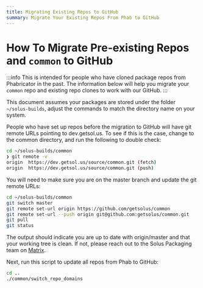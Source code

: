 ```yaml
---
title: Migrating Existing Repos to GitHub
summary: Migrate Your Existing Repos From Phab to GitHub
---
```


# How To Migrate Pre-existing Repos and `common` to GitHub

:::info
This is intended for people who have cloned package repos from Phabricator in the past. The information below will help you migrate your `common` repo and existing repo clones to work with our GitHub.
:::

This document assumes your packages are stored under the folder `~/solus-builds`, adjust the commands to match the directory name on your system.

People who have set up repos before the migration to GitHub will have git remote URLs pointing to dev.getsol.us. To see if this is the case, change to the common directory, and run the following to double check:

``` bash
cd ~/solus-builds/common
❯ git remote -v
origin  https://dev.getsol.us/source/common.git (fetch)
origin  https://dev.getsol.us/source/common.git (push)

```

You will need to make sure you are on the master branch and update the git remote URLs:

```bash
cd ~/solus-builds/common
git switch master
git remote set-url origin https://github.com/getsolus/common
git remote set-url --push origin git@github.com:getsolus/common.git
git pull
git status
```

The output should indicate you are up to date with origin/master and that your working tree is clean. If not, please reach out to the Solus Packaging team on [Matrix](/docs/user/contributing/getting-involved#matrix-chat).

Next, run this script to update all repos from Phab to GitHub:

```bash
cd ..
./common/switch_repo_domains
```